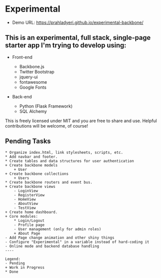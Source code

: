 # Experimental

- Demo URL: https://prahladyeri.github.io/experimental-backbone/

## This is an experimental, full stack, single-page starter app I'm trying to develop using:

- Front-end
	- Backbone.js
	- Twitter Bootstrap
	- jquery-ui
	- fontawesome
	- Google Fonts
	
- Back-end
	- Python (Flask Framework)
	- SQL Alchemy

This is freely licensed under MIT and you are free to share and use.
Helpful contributions will be welcome, of course!

## Pending Tasks

```
* Organize index.html, link stylesheets, scripts, etc.
* Add navbar and footer.
* Create tables and data structures for user authentication
+ Create backbone models
	+ User
+ Create backbone collections
	+ Users
* Create backbone routers and event bus.
+ Create backbone views 
	- LoginView
	- RegisterView
	- HomeView
	- AboutView
	- TestView
+ Create home dashboard.
+ Core modules:
	* Login/Logout
	- Profile page
	- User management (only for admin roles)
	+ About Page
- Add Page change animation and other shiny things
- Configure "Experimental" in a variable instead of hard-coding it
- Online mode and backend database handling
----

Legend:
- Pending
+ Work in Progress
* Done
```
